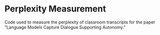 # Perplexity Measurement

Code used to measure the perplexity of classroom transcripts for the paper "Language Models Capture Dialogue Supporting Autonomy."
